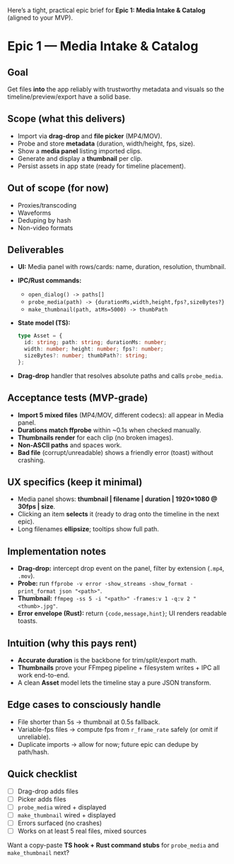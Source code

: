 Here’s a tight, practical epic brief for **Epic 1: Media Intake & Catalog** (aligned to your MVP).

# Epic 1 — Media Intake & Catalog

## Goal

Get files **into** the app reliably with trustworthy metadata and visuals so the timeline/preview/export have a solid base.

## Scope (what this delivers)

* Import via **drag-drop** and **file picker** (MP4/MOV).
* Probe and store **metadata** (duration, width/height, fps, size).
* Show a **media panel** listing imported clips.
* Generate and display a **thumbnail** per clip.
* Persist assets in app state (ready for timeline placement).

## Out of scope (for now)

* Proxies/transcoding
* Waveforms
* Deduping by hash
* Non-video formats

## Deliverables

* **UI:** Media panel with rows/cards: name, duration, resolution, thumbnail.
* **IPC/Rust commands:**

  * `open_dialog() -> paths[]`
  * `probe_media(path) -> {durationMs,width,height,fps?,sizeBytes?}`
  * `make_thumbnail(path, atMs=5000) -> thumbPath`
* **State model (TS):**

  ```ts
  type Asset = {
    id: string; path: string; durationMs: number;
    width: number; height: number; fps?: number;
    sizeBytes?: number; thumbPath?: string;
  };
  ```
* **Drag-drop** handler that resolves absolute paths and calls `probe_media`.

## Acceptance tests (MVP-grade)

* **Import 5 mixed files** (MP4/MOV, different codecs): all appear in Media panel.
* **Durations match ffprobe** within ~0.1s when checked manually.
* **Thumbnails render** for each clip (no broken images).
* **Non-ASCII paths** and spaces work.
* **Bad file** (corrupt/unreadable) shows a friendly error (toast) without crashing.

## UX specifics (keep it minimal)

* Media panel shows: **thumbnail | filename | duration | 1920×1080 @ 30fps | size**.
* Clicking an item **selects** it (ready to drag onto the timeline in the next epic).
* Long filenames **ellipsize**; tooltips show full path.

## Implementation notes

* **Drag-drop:** intercept drop event on the panel, filter by extension (`.mp4`, `.mov`).
* **Probe:** run `ffprobe -v error -show_streams -show_format -print_format json "<path>"`.
* **Thumbnail:** `ffmpeg -ss 5 -i "<path>" -frames:v 1 -q:v 2 "<thumb>.jpg"`.
* **Error envelope (Rust):** return `{code,message,hint}`; UI renders readable toasts.

## Intuition (why this pays rent)

* **Accurate duration** is the backbone for trim/split/export math.
* **Thumbnails** prove your FFmpeg pipeline + filesystem writes + IPC all work end-to-end.
* A clean **Asset** model lets the timeline stay a pure JSON transform.

## Edge cases to consciously handle

* File shorter than 5s → thumbnail at 0.5s fallback.
* Variable-fps files → compute fps from `r_frame_rate` safely (or omit if unreliable).
* Duplicate imports → allow for now; future epic can dedupe by path/hash.

## Quick checklist

* [ ] Drag-drop adds files
* [ ] Picker adds files
* [ ] `probe_media` wired + displayed
* [ ] `make_thumbnail` wired + displayed
* [ ] Errors surfaced (no crashes)
* [ ] Works on at least 5 real files, mixed sources

Want a copy-paste **TS hook + Rust command stubs** for `probe_media` and `make_thumbnail` next?
